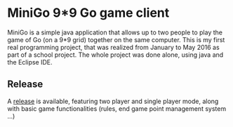 # MiniGo 9*9 Go game client

MiniGo is a simple java application that allows up to two people to play the game of Go (on a 9*9 grid) together on the same computer. 
This is my first real programming project, that was realized from January to May 2016 as part of a school project. The whole project was done alone, using java and the Eclipse IDE.

## Release

A [release](https://github.com/nicolascouvrat/minigo-game/releases) is available, featuring two player and single player mode, along with basic game functionalities (rules, end game point management system ...)
